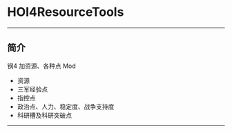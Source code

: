 # HOI4ResourceTools

---

## 简介

钢4 加资源、各种点 Mod


* 资源
* 三军经验点
* 指控点
* 政治点、人力、稳定度、战争支持度
* 科研槽及科研突破点


---
